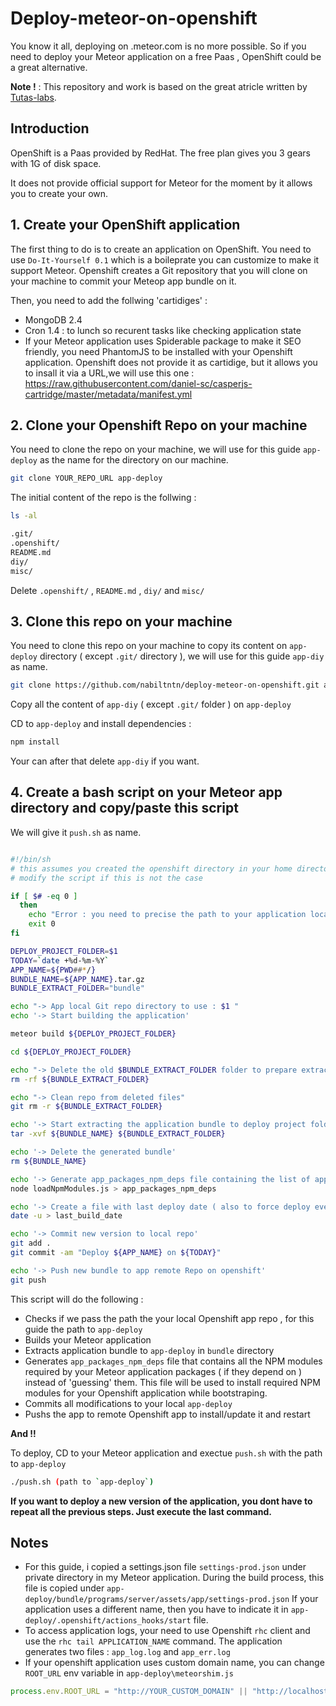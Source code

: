 # Deploy-meteor-on-openshift

You know it all, deploying on .meteor.com is no more possible.
So if you need to deploy your Meteor application on a free Paas , OpenShift could be a great
alternative.



**Note !** : This repository and work is based on the great atricle written by [Tutas-labs](http://www.tutas-labs.com/deploying-meteor-applications-to-openshift-paas/).


## Introduction
OpenShift is a Paas provided by RedHat. The free plan gives you 3 gears with 1G of disk space.

It does not provide official support for Meteor for the moment by it allows you
to create your own.

## 1. Create your OpenShift application
The first thing to do is to create an application on OpenShift. You need
to use `Do-It-Yourself 0.1` which is a boileprate you can customize to make it
support Meteor. Openshift creates a Git repository that you will clone on your
machine to commit your Meteop app bundle on it.

Then, you need to add the follwing 'cartidiges' :
+ MongoDB 2.4
+ Cron 1.4 : to lunch so recurent tasks like checking application state
+ If your Meteor application uses Spiderable package to make it SEO friendly, you
need PhantomJS to be installed with your Openshift application. Openshift does
not provide it as cartidige, but it allows you to insall it via a URL,we will use
this one : https://raw.githubusercontent.com/daniel-sc/casperjs-cartridge/master/metadata/manifest.yml

## 2. Clone your Openshift Repo on your machine
You need to clone the repo on your machine, we will use for this guide
`app-deploy` as the name for the directory on our machine.
```sh
git clone YOUR_REPO_URL app-deploy
```
The initial content of the repo is the follwing :
```sh
ls -al

.git/
.openshift/
README.md
diy/
misc/
```

Delete `.openshift/` , `README.md` , `diy/` and `misc/`

## 3. Clone this repo on your machine
You need to clone this repo on your machine to copy its content on `app-deploy`
directory ( except `.git/` directory ), we will use for this guide `app-diy` as
name.

```sh
git clone https://github.com/nabiltntn/deploy-meteor-on-openshift.git app-diy
```

Copy all the content of `app-diy`  ( except `.git/` folder ) on `app-deploy`

CD to `app-deploy` and install dependencies :

```sh
npm install
```

Your can after that delete `app-diy` if you want.

## 4. Create a bash script on your Meteor app directory and copy/paste this script

We will give it `push.sh` as name.


```bash

#!/bin/sh
# this assumes you created the openshift directory in your home directory
# modify the script if this is not the case

if [ $# -eq 0 ]
  then
    echo "Error : you need to precise the path to your application local repo as first argument"
    exit 0
fi

DEPLOY_PROJECT_FOLDER=$1
TODAY=`date +%d-%m-%Y`
APP_NAME=${PWD##*/}
BUNDLE_NAME=${APP_NAME}.tar.gz
BUNDLE_EXTRACT_FOLDER="bundle"

echo "-> App local Git repo directory to use : $1 "
echo '-> Start building the application'

meteor build ${DEPLOY_PROJECT_FOLDER}

cd ${DEPLOY_PROJECT_FOLDER}

echo "-> Delete the old $BUNDLE_EXTRACT_FOLDER folder to prepare extract"
rm -rf ${BUNDLE_EXTRACT_FOLDER}

echo "-> Clean repo from deleted files"
git rm -r ${BUNDLE_EXTRACT_FOLDER}

echo '-> Start extracting the application bundle to deploy project folder'
tar -xvf ${BUNDLE_NAME} ${BUNDLE_EXTRACT_FOLDER}

echo '-> Delete the generated bundle'
rm ${BUNDLE_NAME}

echo '-> Generate app_packages_npm_deps file containing the list of app packages NPM dependencies to use in app build'
node loadNpmModules.js > app_packages_npm_deps

echo '-> Create a file with last deploy date ( also to force deploy even if nothing changed )'
date -u > last_build_date

echo '-> Commit new version to local repo'
git add .
git commit -am "Deploy ${APP_NAME} on ${TODAY}"

echo '-> Push new bundle to app remote Repo on openshift'
git push

```

This script will do the following :
+ Checks if we pass the path the your local Openshift app repo , for this guide
the path to `app-deploy`
+ Builds your Meteor application
+ Extracts application bundle to `app-deploy` in `bundle` directory
+ Generates `app_packages_npm_deps` file that contains all the NPM modules required
by your Meteor application packages ( if they depend on ) instead of 'guessing'
them.
This file will be used to install required NPM modules for your Openshift
application while bootstraping.
+ Commits all modifications to your local `app-deploy`
+ Pushs the app to remote Openshift app to install/update it and restart

**And !!**

To deploy, CD to your Meteor application and exectue `push.sh` with the path
to `app-deploy`

```sh
./push.sh (path to `app-deploy`)
```

**If you want to deploy a new version of the application, you dont have to repeat
all the previous steps. Just execute the last command.**



## Notes
+ For this guide, i copied a settings.json file `settings-prod.json` under
private directory in my Meteor application. During the build process, this
file is copied under `app-deploy/bundle/programs/server/assets/app/settings-prod.json`
If your application uses a different name, then you have to indicate it in
`app-deploy/.openshift/actions_hooks/start` file.
+ To access application logs, your need to use Openshift `rhc` client and use
the `rhc tail APPLICATION_NAME` command. The application generates two files :
`app_log.log` and `app_err.log`
+ If your openshift application uses custom domain name, you can change
`ROOT_URL` env variable in `app-deploy\meteorshim.js`
```js
process.env.ROOT_URL = "http://YOUR_CUSTOM_DOMAIN" || "http://localhost";
```
